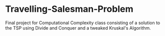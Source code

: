 # Travelling-Salesman-Problem
Final project for Computational Complexity class consisting of a solution to the TSP using Divide and Conquer and a tweaked Kruskal's Algorithm.
